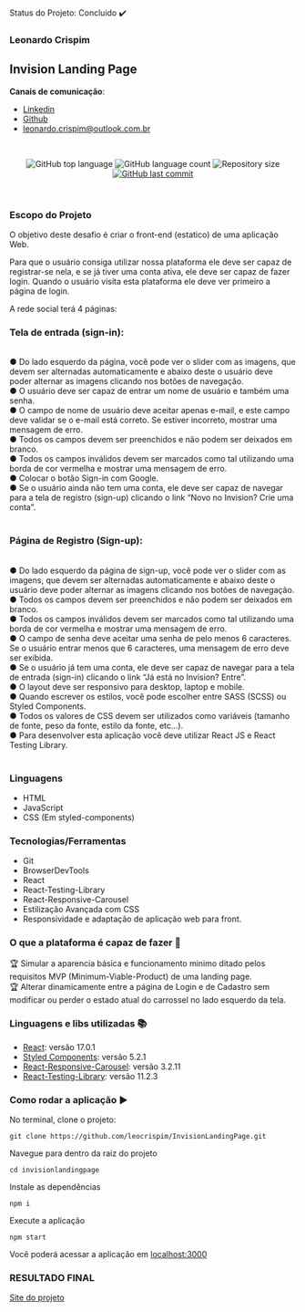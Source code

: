Status do Projeto: Concluido :heavy_check_mark:

### Leonardo Crispim

## Invision Landing Page

**Canais de comunicação**:
- [Linkedin](https://www.linkedin.com/in/leonardo-crispim-371a23134/)
- [Github](https://github.com/leocrispim)
- <leonardo.crispim@outlook.com.br>
<br>

<p align="center">
  <img alt="GitHub top language" src="https://img.shields.io/github/languages/top/leocrispim/InvisionLandingPage">
  <img alt="GitHub language count" src="https://img.shields.io/github/languages/count/leocrispim/InvisionLandingPage">
  <img alt="Repository size" src="https://img.shields.io/github/repo-size/leocrispim/InvisionLandingPage">
  <a href="https://github.com/leocrispim/InvisionLandingPage/commits/master">
    <img alt="GitHub last commit" src="https://img.shields.io/github/last-commit/leocrispim/InvisionLandingPage">
  </a>
</p>

<br>

### Escopo do Projeto

O objetivo deste desafio é criar o front-end (estatico) de uma aplicação Web.

Para que o usuário consiga utilizar nossa plataforma ele deve ser capaz de registrar-se nela, e se já tiver uma conta ativa, ele deve ser capaz de fazer login.
Quando o usuário visita esta plataforma ele deve ver primeiro a página de login.

A rede social terá 4 páginas:

### Tela de entrada (sign-in): <br>
<br>
● Do lado esquerdo da página, você pode ver o slider com as imagens, que devem ser alternadas automaticamente e abaixo deste o usuário deve poder alternar as imagens clicando nos botões de navegação. <br>
● O usuário deve ser capaz de entrar um nome de usuário e também uma senha. <br>
● O campo de nome de usuário deve aceitar apenas e-mail, e este campo deve validar se o e-mail está correto. Se estiver incorreto, mostrar uma mensagem de erro. <br>
● Todos os campos devem ser preenchidos e não podem ser deixados em branco. <br>
● Todos os campos inválidos devem ser marcados como tal utilizando uma borda de cor vermelha e mostrar uma mensagem de erro. <br>
● Colocar o botão Sign-in com Google. <br>
● Se o usuário ainda não tem uma conta, ele deve ser capaz de navegar para a tela de registro (sign-up) clicando o link “Novo no Invision? Crie uma conta”. <br>
<br>

### Página de Registro (Sign-up): <br>

<br>
● Do lado esquerdo da página de sign-up, você pode ver o slider com as imagens, que devem ser alternadas automaticamente e abaixo deste o usuário deve poder alternar as imagens clicando nos botões de navegação. <br>
● Todos os campos devem ser preenchidos e não podem ser deixados em branco. <br>
● Todos os campos inválidos devem ser marcados como tal utilizando uma borda de cor vermelha e mostrar uma mensagem de erro. <br>
● O campo de senha deve aceitar uma senha de pelo menos 6 caracteres. Se o usuário entrar menos que 6 caracteres, uma mensagem de erro deve ser exibida. <br>
● Se o usuário já tem uma conta, ele deve ser capaz de navegar para a tela de entrada (sign-in) clicando o link “Já está no Invision? Entre”. <br>
● O layout deve ser responsivo para desktop, laptop e mobile. <br>
● Quando escrever os estilos, você pode escolher entre SASS (SCSS) ou Styled Components. <br>
● Todos os valores de CSS devem ser utilizados como variáveis (tamanho de fonte, peso da fonte, estilo da fonte, etc…).<br>
● Para desenvolver esta aplicação você deve utilizar React JS e React Testing Library. <br>
<br>

### Linguagens
* HTML
* JavaScript
* CSS (Em styled-components)
### Tecnologias/Ferramentas
* Git
* BrowserDevTools
* React
* React-Testing-Library
* React-Responsive-Carousel
* Estilização Avançada com CSS
* Responsividade e adaptação de aplicação web para front.
### O que a plataforma é capaz de fazer :checkered_flag:
:trophy: Simular a aparencia básica e funcionamento minimo ditado pelos requisitos MVP (Minimum-Viable-Product) de uma landing page.
<br>
:trophy: Alterar dinamicamente entre a página de Login e de Cadastro sem modificar ou perder o estado atual do carrossel no lado esquerdo da tela.
### Linguagens e libs utilizadas :books:
- [React](https://pt-br.reactjs.org/): versão 17.0.1
- [Styled Components](https://styled-components.com/): versão 5.2.1
- [React-Responsive-Carousel](https://www.npmjs.com/package/react-responsive-carousel): versão 3.2.11
- [React-Testing-Library](https://www.npmjs.com/package/@testing-library/react): versão 11.2.3

### Como rodar a aplicação :arrow_forward:
No terminal, clone o projeto: 
```
git clone https://github.com/leocrispim/InvisionLandingPage.git
```
Navegue para dentro da raiz do projeto
```
cd invisionlandingpage
```
Instale as dependências
```
npm i
```
Execute a aplicação
```
npm start
```
Você poderá acessar a aplicação em [localhost:3000](http:localhost:3000)
<br>
### RESULTADO FINAL
[Site do projeto](https://leocrispiminvision.surge.sh)
<br>
